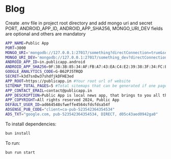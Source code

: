 # Blog

Create .env file in project root directory and add mongo uri and secret
PORT, ANDROID_APP_ID, ANDROID_APP_SHA256, MONGO_URI_DEV fields are optional and others are mandatory

```bash
APP_NAME=Public App
PORT=3000
MONGO_URI='mongodb://127.0.0.1:27017/something?directConnection=true&serverSelectionTimeoutMS=2000&appName=mongosh+2.2.10'
MONGO_URI_DEV='mongodb://127.0.0.1:27017/something_dev?directConnection=true&serverSelectionTimeoutMS=2000&appName=mongosh+2.2.10'
ANDROID_APP_ID=in.publicapp.android
ANDROID_APP_SHA256=9F:38:3B:85:34:AF:FB:A7:43:EA:C4:E2:39:38:3F:34:FC:E2:F7:A7:EA:DE:3C:02:B6:15:AB:8E:CB:8D:DB:C8
GOOGLE_ANALYTICS_CODE=G-B62PJ5TRQD
SECRET=k3d7snDw37shdfjkDFHE3ed
APP_ROOT=https://publicapp.in #Your root url of website
SITEMAP_TOTAL_PAGES=5 #Total sitemaps that can be generated if one page will have 1000 blogs
APP_CONTACT_EMAIL=contact@publicapp.in
APP_DESCRIPTION=Public App is local news app, that brings to you all the latest updates of your city through short news.
APP_COPYRIGHT=All rights reserved 2024, Public App
DEFAULT_USER_ID=ad664548sfweffe4564sfdsfdsa54f
ADSENSE_PUB_CODE="client=ca-pub-523542364354534"
ADS_TXT="google.com, pub-523542364354534, DIRECT, d05c43aed0942ga0"
```

To install dependencies:

```bash
bun install
```

To run:

```bash
bun run start
```
